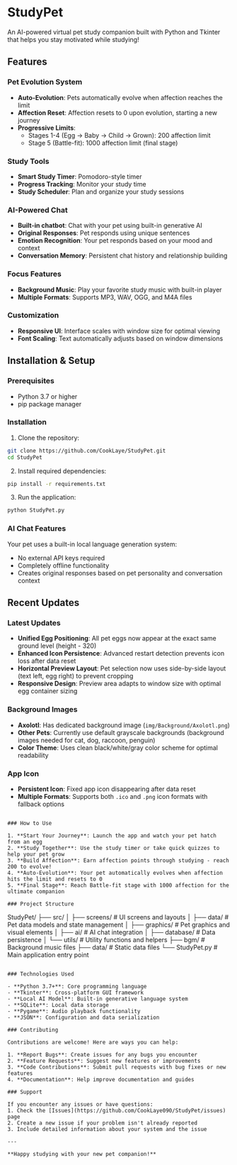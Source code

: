 # StudyPet

An AI-powered virtual pet study companion built with Python and Tkinter that helps you stay motivated while studying!

## Features

### Pet Evolution System
- **Auto-Evolution**: Pets automatically evolve when affection reaches the limit
- **Affection Reset**: Affection resets to 0 upon evolution, starting a new journey
- **Progressive Limits**: 
  - Stages 1-4 (Egg → Baby → Child → Grown): 200 affection limit
  - Stage 5 (Battle-fit): 1000 affection limit (final stage)

### Study Tools
- **Smart Study Timer**: Pomodoro-style timer
- **Progress Tracking**: Monitor your study time
- **Study Scheduler**: Plan and organize your study sessions

### AI-Powered Chat
- **Built-in chatbot**: Chat with your pet using built-in generative AI
- **Original Responses**: Pet responds using unique sentences
- **Emotion Recognition**: Your pet responds based on your mood and context
- **Conversation Memory**: Persistent chat history and relationship building

### Focus Features
- **Background Music**: Play your favorite study music with built-in player
- **Multiple Formats**: Supports MP3, WAV, OGG, and M4A files

### Customization
- **Responsive UI**: Interface scales with window size for optimal viewing
- **Font Scaling**: Text automatically adjusts based on window dimensions

## Installation & Setup

### Prerequisites
- Python 3.7 or higher
- pip package manager

### Installation
1. Clone the repository:
```bash
git clone https://github.com/CookLaye/StudyPet.git
cd StudyPet
```

2. Install required dependencies:
```bash
pip install -r requirements.txt
```

3. Run the application:
```bash
python StudyPet.py
```

### AI Chat Features
Your pet uses a built-in local language generation system:
- No external API keys required
- Completely offline functionality
- Creates original responses based on pet personality and conversation context

## Recent Updates

### Latest Updates
- **Unified Egg Positioning**: All pet eggs now appear at the exact same ground level (height - 320)
- **Enhanced Icon Persistence**: Advanced restart detection prevents icon loss after data reset
- **Horizontal Preview Layout**: Pet selection now uses side-by-side layout (text left, egg right) to prevent cropping
- **Responsive Design**: Preview area adapts to window size with optimal egg container sizing

### Background Images
- **Axolotl**: Has dedicated background image (`img/Background/Axolotl.png`)
- **Other Pets**: Currently use default grayscale backgrounds (background images needed for cat, dog, raccoon, penguin)
- **Color Theme**: Uses clean black/white/gray color scheme for optimal readability

### App Icon
- **Persistent Icon**: Fixed app icon disappearing after data reset
- **Multiple Formats**: Supports both `.ico` and `.png` icon formats with fallback options

```

### How to Use

1. **Start Your Journey**: Launch the app and watch your pet hatch from an egg
2. **Study Together**: Use the study timer or take quick quizzes to help your pet grow
3. **Build Affection**: Earn affection points through studying - reach 200 to evolve!
4. **Auto-Evolution**: Your pet automatically evolves when affection hits the limit and resets to 0
5. **Final Stage**: Reach Battle-fit stage with 1000 affection for the ultimate companion

### Project Structure

```
StudyPet/
├── src/
│   ├── screens/          # UI screens and layouts
│   ├── data/             # Pet data models and state management
│   ├── graphics/         # Pet graphics and visual elements
│   ├── ai/               # AI chat integration
│   ├── database/         # Data persistence
│   └── utils/            # Utility functions and helpers
├── bgm/                  # Background music files
├── data/                 # Static data files
└── StudyPet.py          # Main application entry point
```

### Technologies Used

- **Python 3.7+**: Core programming language
- **Tkinter**: Cross-platform GUI framework
- **Local AI Model**: Built-in generative language system
- **SQLite**: Local data storage
- **Pygame**: Audio playback functionality
- **JSON**: Configuration and data serialization

### Contributing

Contributions are welcome! Here are ways you can help:

1. **Report Bugs**: Create issues for any bugs you encounter
2. **Feature Requests**: Suggest new features or improvements
3. **Code Contributions**: Submit pull requests with bug fixes or new features
4. **Documentation**: Help improve documentation and guides

### Support 

If you encounter any issues or have questions:
1. Check the [Issues](https://github.com/CookLaye090/StudyPet/issues) page
2. Create a new issue if your problem isn't already reported
3. Include detailed information about your system and the issue

---

**Happy studying with your new pet companion!**